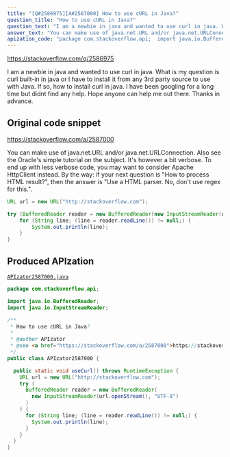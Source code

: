 ```yaml
---
title: "[Q#2586975][A#2587000] How to use cURL in Java?"
question_title: "How to use cURL in Java?"
question_text: "I am a newbie in java and wanted to use curl in java. What is my question is curl built-in in java or I have to install it from any 3rd party source to use with Java. If so, how to install curl in java. I have been googling for a long time but didnt find any help. Hope anyone can help me out there. Thanks in advance."
answer_text: "You can make use of java.net.URL and/or java.net.URLConnection. Also see the Oracle's simple tutorial on the subject. It's however a bit verbose. To end up with less verbose code, you may want to consider Apache HttpClient instead. By the way: if your next question is \"How to process HTML result?\", then the answer is \"Use a HTML parser. No, don't use regex for this.\"."
apization_code: "package com.stackoverflow.api;  import java.io.BufferedReader; import java.io.InputStreamReader;  /**  * How to use cURL in Java?  *  * @author APIzator  * @see <a href=\"https://stackoverflow.com/a/2587000\">https://stackoverflow.com/a/2587000</a>  */ public class APIzator2587000 {    public static void useCurl() throws RuntimeException {     URL url = new URL(\"http://stackoverflow.com\");     try (       BufferedReader reader = new BufferedReader(         new InputStreamReader(url.openStream(), \"UTF-8\")       )     ) {       for (String line; (line = reader.readLine()) != null;) {         System.out.println(line);       }     }   } }"
---
```


https://stackoverflow.com/q/2586975

I am a newbie in java and wanted to use curl in java. What is my question is curl built-in in java or I have to install it from any 3rd party source to use with Java. If so, how to install curl in java. I have been googling for a long time but didnt find any help. Hope anyone can help me out there.
Thanks in advance.



## Original code snippet

https://stackoverflow.com/a/2587000

You can make use of java.net.URL and/or java.net.URLConnection.
Also see the Oracle&#x27;s simple tutorial on the subject. It&#x27;s however a bit verbose. To end up with less verbose code, you may want to consider Apache HttpClient instead.
By the way: if your next question is &quot;How to process HTML result?&quot;, then the answer is &quot;Use a HTML parser. No, don&#x27;t use regex for this.&quot;.

```java
URL url = new URL("http://stackoverflow.com");

try (BufferedReader reader = new BufferedReader(new InputStreamReader(url.openStream(), "UTF-8"))) {
    for (String line; (line = reader.readLine()) != null;) {
        System.out.println(line);
    }
}
```

## Produced APIzation

[`APIzator2587000.java`](https://github.com/pasqualesalza/apization-temp-data/raw/master/apizations/java/APIzator2587000.java)

```java
package com.stackoverflow.api;

import java.io.BufferedReader;
import java.io.InputStreamReader;

/**
 * How to use cURL in Java?
 *
 * @author APIzator
 * @see <a href="https://stackoverflow.com/a/2587000">https://stackoverflow.com/a/2587000</a>
 */
public class APIzator2587000 {

  public static void useCurl() throws RuntimeException {
    URL url = new URL("http://stackoverflow.com");
    try (
      BufferedReader reader = new BufferedReader(
        new InputStreamReader(url.openStream(), "UTF-8")
      )
    ) {
      for (String line; (line = reader.readLine()) != null;) {
        System.out.println(line);
      }
    }
  }
}

```